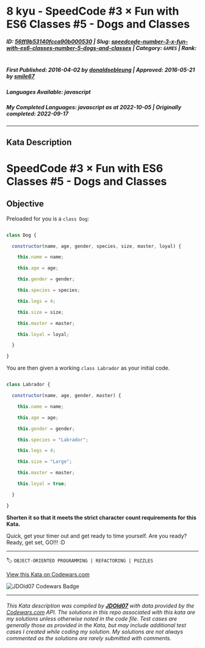 # 8 kyu - SpeedCode #3 × Fun with ES6 Classes #5 - Dogs and Classes

##### **ID**: [56ff9b53140fcca90b000530](https://www.codewars.com/kata/56ff9b53140fcca90b000530) | **Slug**: [speedcode-number-3-x-fun-with-es6-classes-number-5-dogs-and-classes](https://www.codewars.com/kata/56ff9b53140fcca90b000530) | **Category**: `GAMES` | **Rank**: <span style="color:white">8 kyu</span>

##### **First Published**: 2016-04-02 ***by*** [donaldsebleung](https://www.codewars.com/users/donaldsebleung) | **Approved**: 2016-05-21 ***by*** [smile67](https://www.codewars.com/users/smile67)

##### **Languages Available**: javascript

##### **My Completed Languages**: javascript ***as at*** 2022-10-05 | **Originally completed**: 2022-09-17

---

## Kata Description


# SpeedCode #3 × Fun with ES6 Classes #5 - Dogs and Classes



## Objective



Preloaded for you is a ```class Dog```:



```javascript

class Dog {

  constructor(name, age, gender, species, size, master, loyal) {

    this.name = name;

    this.age = age;

    this.gender = gender;

    this.species = species;

    this.legs = 4;

    this.size = size;

    this.master = master;

    this.loyal = loyal;

  }

}

```



You are then given a working ```class Labrador``` as your initial code.



```javascript

class Labrador {

  constructor(name, age, gender, master) {

    this.name = name;

    this.age = age;

    this.gender = gender;

    this.species = "Labrador";

    this.legs = 4;

    this.size = "Large";

    this.master = master;

    this.loyal = true;

  }

}

```



**Shorten it so that it meets the strict character count requirements for this Kata.**



Quick, get your timer out and get ready to time yourself.  Are you ready?  Ready, get set, GO!!! :D

---


🏷 `OBJECT-ORIENTED PROGRAMMING | REFACTORING | PUZZLES`


[View this Kata on Codewars.com](https://www.codewars.com/kata/56ff9b53140fcca90b000530)

![](https://www.codewars.com/users/jdold07/badges/large "JDOld07 Codewars Badge")

---

###### *This Kata description was compiled by [**JDOld07**](https://tpstech.dev) with data provided by the [Codewars.com](https://www.codewars.com) API.  The solutions in this repo associated with this kata are my solutions unless otherwise noted in the code file.  Test cases are generally those as provided in the Kata, but may include additional test cases I created while coding my solution.  My solutions are not always commented as the solutions are rarely submitted with comments.*
